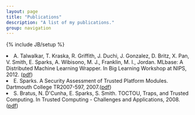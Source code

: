 ```yaml
---
layout: page
title: "Publications"
description: "A list of my publications."
group: navigation
---
```

{% include JB/setup %}
<li>A. Talwalkar, T. Kraska, R. Griffith, J. Duchi, J. Gonzalez, D. Britz, X. Pan, V. Smith, E. Sparks, A. Wibisono, M. J., Franklin, M. I., Jordan. MLbase: A Distributed Machine Learning Wrapper. In Big Learning Workshop at NIPS, 2012. (<a href="http://www.cs.berkeley.edu/~ameet/dmx_nips.pdf">pdf</a>)</li>
<li>E. Sparks. A Security Assessment of Trusted Platform Modules. Dartmouth College TR2007-597, 2007.(<a href="http://129.170.213.101/reports/TR2007-597.pdf">pdf</a>)</li>
<li>S. Bratus, N. D'Cunha, E. Sparks, S. Smith. TOCTOU, Traps, and Trusted Computing. In Trusted Computing - Challenges and Applications, 2008. (<a href="http://www.springerlink.com/index/Y500H3H080128284.pdf">pdf</a>)</li>
